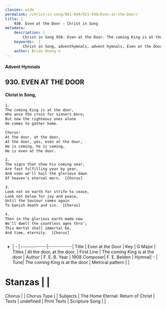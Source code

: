 ```yaml
---
classes: wide
permalink: /christ-in-song/901-949/921-930/Even-at-the-Door/
title: |
    930. Even at the Door - Christ in Song
metadata:
    description: |
        Christ in Song 930. Even at the Door. The coming King is at the door, Who once the cross for sinners bore; But now the righteous ones alone He comes to gather home. Chorus: At the door, at the door, At the door, yes, even at the door, He is coming, he is coming, He is even at the door.
    keywords:  |
        Christ in Song, adventhymnals, advent hymnals, Even at the Door, The coming King is at the door. At the door, at the door,
    author: Brian Onang'o
---
```


#### Advent Hymnals
## 930. EVEN AT THE DOOR
####  Christ in Song,

```txt
1.
The coming King is at the door,
Who once the cross for sinners bore;
But now the righteous ones alone
He comes to gather home.

Chorus:
At the door, at the door,
At the door, yes, even at the door,
He is coming, he is coming,
He is even at the door.

2.
The signs that show his coming near,
Are fast fulfilling year by year,
And soon we'll hail the glorious dawn
Of heaven's eternal morn.  [Chorus]

3.
Look not on earth for strife to cease,
Look not below for joy and peace,
Until the Saviour comes again
To banish death and sin.  [Chorus]

4.
Then in the glorious earth made new
We'll dwell the countless ages thro';
This mortal shall immortal be,
And time, eternity.  [Chorus]



```

- |   -  |
-------------|------------|
Title | Even at the Door |
Key | G Major |
Titles | At the door, at the door, |
First Line | The coming King is at the door |
Author | F. E. B.
Year | 1908
Composer| F. E. Belden |
Hymnal|  - |
Tune| The coming King is at the door |
Metrical pattern | |
# Stanzas |  |
Chorus |  |
Chorus Type |  |
Subjects | The Home Eternal: Return of Christ |
Texts | undefined |
Print Texts | 
Scripture Song |  |
    
